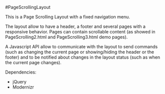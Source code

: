 #PageScrollingLayout

This is a Page Scrolling Layout with a fixed navigation menu.

The layout allow to have a header, a footer and several pages with a responsive behavior.
Pages can contain scrollable content (as showed in PageScrolling2.html and PageScrolling3.html demo pages).

A Javascript API allow to communicate with the layout to send commands (such as changing the current page or
showing/hiding the header or the footer) and to be notified about changes in the layout status (such as
when the current page changes).

Dependencies:
- jQuery
- Modernizr
